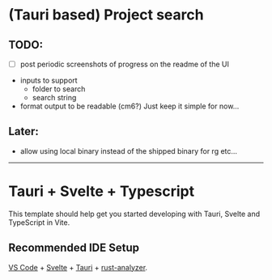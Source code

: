 # (Tauri based) Project search

## TODO:
- [ ] post periodic screenshots of progress on the readme of the UI 
- inputs to support
  - folder to search
  - search string
- format output to be readable (cm6?)  Just keep it simple for now...    


## Later:
* allow using local binary instead of the shipped binary for rg etc...


-----------------

# Tauri + Svelte + Typescript

This template should help get you started developing with Tauri, Svelte and TypeScript in Vite.

## Recommended IDE Setup

[VS Code](https://code.visualstudio.com/) + [Svelte](https://marketplace.visualstudio.com/items?itemName=svelte.svelte-vscode) + [Tauri](https://marketplace.visualstudio.com/items?itemName=tauri-apps.tauri-vscode) + [rust-analyzer](https://marketplace.visualstudio.com/items?itemName=rust-lang.rust-analyzer).
